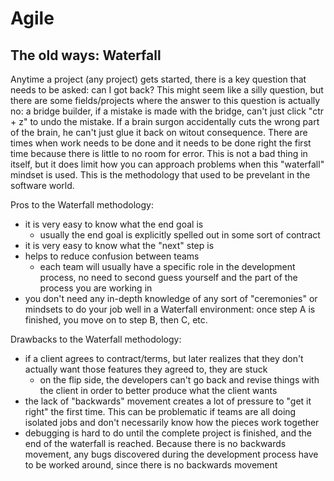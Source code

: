 # Agile

## The old ways: Waterfall
Anytime a project (any project) gets started, there is a key question that needs to be asked: can I got back? This might seem like a silly question, but there are some fields/projects where the answer to this question is actually no: a bridge builder, if a mistake is made with the bridge, can't just click "ctr + z" to undo the mistake. If a brain surgon accidentally cuts the wrong part of the brain, he can't just glue it back on witout consequence. There are times when work needs to be done and it needs to be done right the first time because there is little to no room for error. This is not a bad thing in itself, but it does limit how you can approach problems when this "waterfall" mindset is used. This is the methodology that used to be prevelant in the software world.

Pros to the Waterfall methodology:
- it is very easy to know what the end goal is
    - usually the end goal is explicitly spelled out in some sort of contract
- it is very easy to know what the "next" step is
- helps to reduce confusion between teams
    - each team will usually have a specific role in the development process, no need to second guess yourself and the part of the process you are working in
- you don't need any in-depth knowledge of any sort of "ceremonies" or mindsets to do your job well in a Waterfall environment: once step A is finished, you move on to step B, then C, etc.

Drawbacks to the Waterfall methodology:
- if a client agrees to contract/terms, but later realizes that they don't actually want those features they agreed to, they are stuck
    - on the flip side, the developers can't go back and revise things with the client in order to better produce what the client wants
- the lack of "backwards" movement creates a lot of pressure to "get it right" the first time. This can be problematic if teams are all doing isolated jobs and don't necessarily know how the pieces work together
- debugging is hard to do until the complete project is finished, and the end of the waterfall is reached. Because there is no backwards movement, any bugs discovered during the development process have to be worked around, since there is no backwards movement